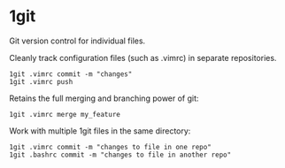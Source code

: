 # 1git
Git version control for individual files. 

Cleanly track configuration files (such as .vimrc) in separate repositories.

```
1git .vimrc commit -m "changes"
1git .vimrc push
```

Retains the full merging and branching power of git:
```
1git .vimrc merge my_feature
```

Work with multiple 1git files in the same directory:
```
1git .vimrc commit -m "changes to file in one repo"
1git .bashrc commit -m "changes to file in another repo"
```
